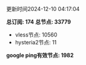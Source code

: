 更新时间2024-12-10 04:17:04

**总订阅: 174**
**总节点: 33779**
- vless节点: 10560
- hysteria2节点: 11

**google ping有效节点: 1982**
